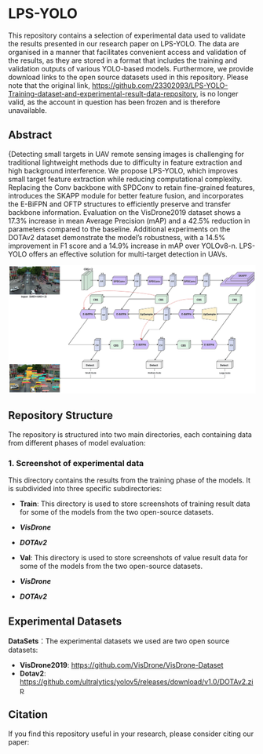 # LPS-YOLO
This repository contains a selection of experimental data used to validate the results presented in our research paper on LPS-YOLO. The data are organised in a manner that facilitates convenient access and validation of the results, as they are stored in a format that includes the training and validation outputs of various YOLO-based models. Furthermore, we provide download links to the open source datasets used in this repository.
Please note that the original link, https://github.com/23302093/LPS-YOLO-Training-dataset-and-experimental-result-data-repository, is no longer valid, as the account in question has been frozen and is therefore unavailable.
## Abstract
{Detecting small targets in UAV remote sensing images is challenging for traditional lightweight methods due to difficulty in feature extraction and high background interference. We propose LPS-YOLO, which improves small target feature extraction while reducing computational complexity. Replacing the Conv backbone with SPDConv to retain fine-grained features, introduces the SKAPP module for better feature fusion, and incorporates the E-BiFPN and OFTP structures to efficiently preserve and transfer backbone information. Evaluation on the VisDrone2019 dataset shows a 17.3% increase in mean Average Precision (mAP) and a 42.5% reduction in parameters compared to the baseline. Additional experiments on the DOTAv2 dataset demonstrate the model’s robustness, with a 14.5% improvement in F1 score and a 14.9% increase in mAP over YOLOv8-n. LPS-YOLO offers an effective solution for multi-target detection in UAVs. 

![Overview of the structure of LPS-YOLO](/images/LPS-YOLO.png)

## Repository Structure

The repository is structured into two main directories, each containing data from different phases of model evaluation:

### 1. Screenshot of experimental data

This directory contains the results from the training phase of the models. It is subdivided into three specific subdirectories:

- **Train**: This directory is used to store screenshots of training result data for some of the models from the two open-source datasets.
- ***VisDrone***
- ***DOTAv2***
  
- **Val**: This directory is used to store screenshots of value result data for some of the models from the two open-source datasets.
- ***VisDrone***
- ***DOTAv2***

## Experimental Datasets
 **DataSets**：The experimental datasets we used are two open source datasets:
   - **VisDrone2019**: https://github.com/VisDrone/VisDrone-Dataset
   - **Dotav2**: https://github.com/ultralytics/yolov5/releases/download/v1.0/DOTAv2.zip

## Citation

If you find this repository useful in your research, please consider citing our paper:

